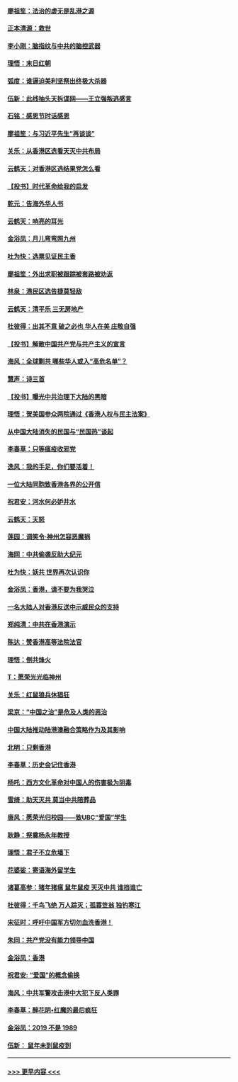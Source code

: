 #### [廖祖笙：法治的虚无是乱港之源](../pages/nsc993/n11690605.md?t=11300822) 
#### [正本清源：救世](../pages/nsc993/n11689134.md?t=11300822) 
#### [李小刚：脑指纹与中共的脑控武器](../pages/nsc993/n11688900.md?t=11300822) 
#### [理悟：末日红朝](../pages/nsc993/n11688829.md?t=11300822) 
#### [弧度：谁逼迫美利坚祭出终极大杀器](../pages/nsc993/n11688735.md?t=11300822) 
#### [伍新：此线抽头天拆谍网——王立强叛逃感言](../pages/nsc993/n11687981.md?t=11300822) 
#### [石铭：感恩节时话感恩](../pages/nsc993/n11687568.md?t=11300822) 
#### [廖祖笙：与习近平先生“再谈谈”](../pages/nsc993/n11687005.md?t=11300822) 
#### [关乐：从香港区选看天灭中共布局](../pages/nsc993/n11686647.md?t=11300822) 
#### [云鹤天：对香港区选结果党怎么看](../pages/nsc993/n11686216.md?t=11300822) 
#### [【投书】时代革命给我的启发](../pages/nsc993/n11684287.md?t=11300822) 
#### [乾元：告海外华人书](../pages/nsc993/n11684044.md?t=11300822) 
#### [云鹤天：响亮的耳光](../pages/nsc993/n11684254.md?t=11300822) 
#### [金浴凤：月儿弯弯照九州](../pages/nsc993/n11684231.md?t=11300822) 
#### [吐为快：选票见证民主香](../pages/nsc993/n11684206.md?t=11300822) 
#### [廖祖笙：外出求职被跟踪被套路被劝返](../pages/nsc993/n11683874.md?t=11300822) 
#### [林泉：港民区选告捷莫轻敌](../pages/nsc993/n11683930.md?t=11300822) 
#### [云鹤天：清平乐 三无房地产](../pages/nsc993/n11681521.md?t=11300822) 
#### [杜彼得：出其不意 破之必也 华人在美 庄敬自强](../pages/nsc993/n11679554.md?t=11300822) 
#### [【投书】解散中国共产党与共产主义的宣言](../pages/nsc993/n11679177.md?t=11300822) 
#### [海风：全球剿共 哪些华人或入“高危名单”？](../pages/nsc993/n11678617.md?t=11300822) 
#### [慧声：诗三首](../pages/nsc993/n11678848.md?t=11300822) 
#### [【投书】曝光中共治理下大陆的黑暗](../pages/nsc993/n11678674.md?t=11300822) 
#### [理悟：贺美国参众两院通过《香港人权与民主法案》](../pages/nsc993/n11678104.md?t=11300822) 
#### [从中国大陆消失的民国与“民国热”谈起](../pages/nsc993/n11678075.md?t=11300822) 
#### [李春草：只等瘟疫收邪党](../pages/nsc993/n11677308.md?t=11300822) 
#### [逸风：我的手足，你们要活着！](../pages/nsc993/n11676352.md?t=11300822) 
#### [一位大陆同胞致香港各界的公开信](../pages/nsc993/n11675761.md?t=11300822) 
#### [祝君安：河水何必妒井水](../pages/nsc993/n11675746.md?t=11300822) 
#### [云鹤天：天怒](../pages/nsc993/n11675718.md?t=11300822) 
#### [莲园：调笑令‧神州怎容恶魔祸](../pages/nsc993/n11675648.md?t=11300822) 
#### [海网：中共偷袭反助大纪元](../pages/nsc993/n11673515.md?t=11300822) 
#### [吐为快：妖共 世界再次认识你](../pages/nsc993/n11673506.md?t=11300822) 
#### [金浴凤：香港，请不要为我哭泣](../pages/nsc993/n11673248.md?t=11300822) 
#### [一名大陆人对香港反送中示威民众的支持](../pages/nsc993/n11672615.md?t=11300822) 
#### [郑纯清：中共在香港演示](../pages/nsc993/n11670539.md?t=11300822) 
#### [陈达：赞香港高等法院法官](../pages/nsc993/n11669542.md?t=11300822) 
#### [理悟：倒共烽火](../pages/nsc993/n11668844.md?t=11300822) 
#### [T：愿荣光光临神州](../pages/nsc993/n11668421.md?t=11300822) 
#### [关乐：红鼠狼兵休猖狂](../pages/nsc993/n11668378.md?t=11300822) 
#### [梁京：“中国之治”是危及人类的恶治](../pages/nsc993/n11668328.md?t=11300822) 
#### [中国大陆推动陆港澳融合策略作为及其影响](../pages/nsc993/n11668157.md?t=11300822) 
#### [北明：只剩香港](../pages/nsc993/n11668002.md?t=11300822) 
#### [李春草：历史会记住香港](../pages/nsc993/n11667927.md?t=11300822) 
#### [杨吒：西方文化革命对中国人的伤害极为阴毒](../pages/nsc993/n11664521.md?t=11300822) 
#### [雪绮：助天灭共 莫当中共陪葬品](../pages/nsc993/n11662650.md?t=11300822) 
#### [唐风：愿荣光归校园——致UBC“爱国”学生](../pages/nsc993/n11662194.md?t=11300822) 
#### [耿静：祭奠杨永年教授](../pages/nsc993/n11662514.md?t=11300822) 
#### [理悟：君子不立危墙下](../pages/nsc993/n11662172.md?t=11300822) 
#### [花婆娑：寄语海外留学生](../pages/nsc993/n11662121.md?t=11300822) 
#### [诸葛高参：猪年猪瘟 鼠年鼠疫 天灭中共 谁挡谁亡](../pages/nsc993/n11661980.md?t=11300822) 
#### [杜彼得：千鸟飞绝 万人踪灭；孤蓑笠翁 独钓寒江](../pages/nsc993/n11661170.md?t=11300822) 
#### [宋征时：呼吁中国军方切勿血洗香港！](../pages/nsc993/n11415318.md?t=11300822) 
#### [朱同：共产党没有能力领导中国](../pages/nsc993/n11660421.md?t=11300822) 
#### [金浴凤：香港](../pages/nsc993/n11660419.md?t=11300822) 
#### [祝君安: “爱国”的概念偷换](../pages/nsc993/n11659706.md?t=11300822) 
#### [海风：中共军警攻击港中大犯下反人类罪](../pages/nsc993/n11659632.md?t=11300822) 
#### [李春草：醉花阴•红魔的最后疯狂](../pages/nsc993/n11659287.md?t=11300822) 
#### [金浴凤：2019 不是 1989](../pages/nsc993/n11657663.md?t=11300822) 
#### [伍新： 鼠年未到鼠疫到](../pages/nsc993/n11655098.md?t=11300822) 

----
#### [ >>> 更早内容 <<< ](../indexes/nsc993-earlier.md)

